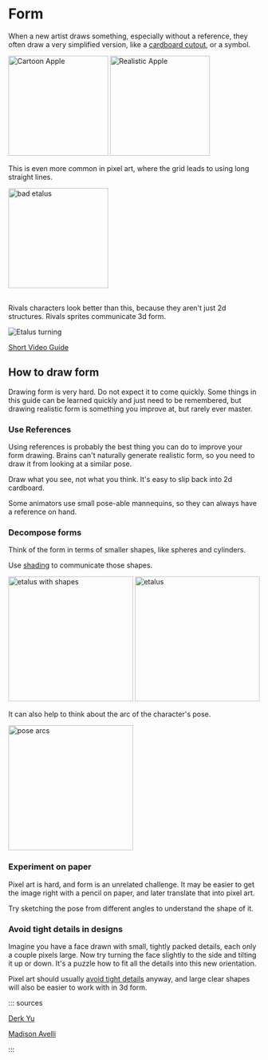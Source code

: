# Form

When a new artist draws something, especially without a reference, they often draw a very simplified version, like a
[cardboard cutout](http://derekyu.com/makegames/pixelart2.html#tip-alt:~:text=THE%20PROBLEM%3A%20CARDBOARD%20DESIGNS),
or a symbol.

<img src="https://images.squarespace-cdn.com/content/v1/54b1c248e4b0c108166821e2/1421640873646-8B4CYI9GKOP1S27R3QHO/ke17ZwdGBToddI8pDm48kCCc_WoUrSzh-S8VMK3Cp1VZw-zPPgdn4jUwVcJE1ZvWQUxwkmyExglNqGp0IvTJZamWLI2zvYWH8K3-s_4yszcp2ryTI0HqTOaaUohrI8PIhVsM69mXoL3ea3hqhbcA1XsLdTj0ZAvF4aGeR1Tn5FYKMshLAGzx4R3EDFOm1kBS/image-asset.jpeg" width="200" alt="Cartoon Apple">
<img src="https://images.squarespace-cdn.com/content/v1/54b1c248e4b0c108166821e2/1421640890607-EVYLA5YLEER5GWK1K69W/ke17ZwdGBToddI8pDm48kKA6pJ4ETxA3d6nND23Jopt7gQa3H78H3Y0txjaiv_0fDoOvxcdMmMKkDsyUqMSsMWxHk725yiiHCCLfrh8O1z5QHyNOqBUUEtDDsRWrJLTmv1ihXzK27xJYOPbUG3fJT8NnM5nKeLuWMzZnVuvmtaxMk74BdBx-c_oVihRUCCOc/image-asset.jpeg" width="200" alt="Realistic Apple">

This is even more common in pixel art, where the grid leads to using long straight lines.

<img src="https://i.gyazo.com/641803dad56052ccd787699d83254d90.png" height=200 alt="bad etalus">

\
Rivals characters look better than this, because they aren't just 2d structures. Rivals sprites communicate 3d form.

<img src="https://i.gyazo.com/eda5e299e2167f691593bde4c57d9ab8.png" alt="Etalus turning">

[Short Video Guide](https://youtu.be/7An0jukOkCI?t=6)

## How to draw form

Drawing form is very hard. Do not expect it to come quickly. Some things in this guide can be learned quickly and just
need to be remembered, but drawing realistic form is something you improve at, but rarely ever master.

### Use References

Using references is probably the best thing you can do to improve your form drawing. Brains can't naturally generate
realistic form, so you need to draw it from looking at a similar pose.

Draw what you see, not what you think. It's easy to slip back into 2d cardboard.

Some animators use small pose-able mannequins, so they can always have a reference on hand.

### Decompose forms

Think of the form in terms of smaller shapes, like spheres and cylinders.

Use [shading](shading.md) to communicate those shapes.

<img src="https://i.gyazo.com/953b858db08e76b93d64f221c492b7a4.png" height=250 alt="etalus with shapes">
<img src="https://i.gyazo.com/82b3ac88d888d92015429d41d50f12b7.png" height=250 alt="etalus">

It can also help to think about the arc of the character's pose.

<img src="https://cdna.artstation.com/p/assets/images/images/006/814/892/large/madison-avelli-avelli-madison-2g-art2-o-1707.jpg?1501471822" height=250 alt="pose arcs">

### Experiment on paper

Pixel art is hard, and form is an unrelated challenge. It may be easier to get the image right with a pencil on paper,
and later translate that into pixel art.

Try sketching the pose from different angles to understand the shape of it.

### Avoid tight details in designs

Imagine you have a face drawn with small, tightly packed details, each only a couple pixels large. Now try turning the
face slightly to the side and tilting it up or down. It's a puzzle how to fit all the details into this new orientation.

Pixel art should usually [avoid tight details](simplification.md) anyway, and large clear shapes will also be easier to
work with in 3d form.

::: sources

[Derk Yu](http://derekyu.com/makegames/pixelart2.html)

[Madison Avelli](https://madison_avelli.artstation.com/projects/K5JZR)

:::
